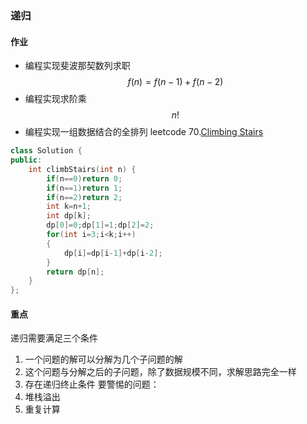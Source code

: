 ### 递归
#### 作业
- 编程实现斐波那契数列求职
$$
f(n)=f(n-1)+f(n-2)
$$
- 编程实现求阶乘
$$
n!
$$
- 编程实现一组数据结合的全排列
leetcode
70.[Climbing Stairs](https://leetcode.com/problems/climbing-stairs/)
```c++
class Solution {
public:
    int climbStairs(int n) {
        if(n==0)return 0;
        if(n==1)return 1;
        if(n==2)return 2;
        int k=n+1;
        int dp[k];
        dp[0]=0;dp[1]=1;dp[2]=2;
        for(int i=3;i<k;i++)
        {
            dp[i]=dp[i-1]+dp[i-2];
        }
        return dp[n];
    }
};

```

#### 重点
递归需要满足三个条件
1. 一个问题的解可以分解为几个子问题的解
2. 这个问题与分解之后的子问题，除了数据规模不同，求解思路完全一样
3. 存在递归终止条件
要警惕的问题：
1. 堆栈溢出
2. 重复计算
